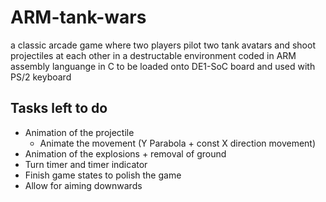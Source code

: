 # ARM-tank-wars

a classic arcade game where two players pilot two tank avatars and shoot projectiles at each other in a destructable environment
coded in ARM assembly languange in C
to be loaded onto DE1-SoC board and used with PS/2 keyboard

## Tasks left to do

- Animation of the projectile
  - Animate the movement (Y Parabola + const X direction movement)
- Animation of the explosions + removal of ground
- Turn timer and timer indicator
- Finish game states to polish the game
- Allow for aiming downwards
